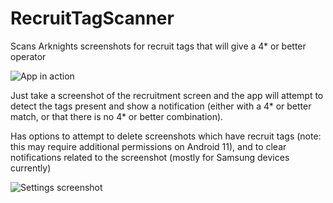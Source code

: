 # RecruitTagScanner
 Scans Arknights screenshots for recruit tags that will give a 4* or better operator

![App in action](https://i.imgur.com/PaMQ9eQ.gif)

Just take a screenshot of the recruitment screen and the app will attempt to detect the tags present and show a notification (either with a 4* or better match, or that there is no 4* or better combination).

Has options to attempt to delete screenshots which have recruit tags (note: this may require additional permissions on Android 11), and to clear notifications related to the screenshot (mostly for Samsung devices currently)

![Settings screenshot](https://i.imgur.com/DBN3Oke_d.webp?maxwidth=760&fidelity=grand)
